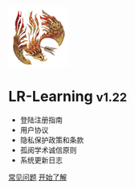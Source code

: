![logo](./_media/icon.png )

# LR-Learning   <small>v1.22</small>

- 登陆注册指南
- 用户协议 
- 隐私保护政策和条款 
- 孤阅学术诚信原则
- 系统更新日志

[常见问题](https://support.qq.com/products/121417/faqs-more/)
[开始了解](#LRL)